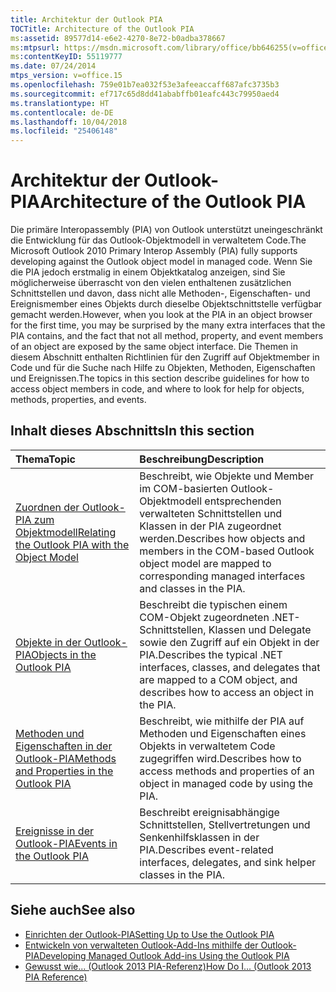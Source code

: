 ```yaml
---
title: Architektur der Outlook PIA
TOCTitle: Architecture of the Outlook PIA
ms:assetid: 89577d14-e6e2-4270-8e72-b0adba378667
ms:mtpsurl: https://msdn.microsoft.com/library/office/bb646255(v=office.15)
ms:contentKeyID: 55119777
ms.date: 07/24/2014
mtps_version: v=office.15
ms.openlocfilehash: 759e01b7ea032f53e3afeeaccaff687afc3735b3
ms.sourcegitcommit: ef717c65d8dd41ababffb01eafc443c79950aed4
ms.translationtype: HT
ms.contentlocale: de-DE
ms.lasthandoff: 10/04/2018
ms.locfileid: "25406148"
---
```

# <a name="architecture-of-the-outlook-pia"></a><span data-ttu-id="655e3-102">Architektur der Outlook-PIA</span><span class="sxs-lookup"><span data-stu-id="655e3-102">Architecture of the Outlook PIA</span></span>

<span data-ttu-id="655e3-103">Die primäre Interopassembly (PIA) von Outlook unterstützt uneingeschränkt die Entwicklung für das Outlook-Objektmodell in verwaltetem Code.</span><span class="sxs-lookup"><span data-stu-id="655e3-103">The Microsoft Outlook 2010 Primary Interop Assembly (PIA) fully supports developing against the Outlook object model in managed code.</span></span> <span data-ttu-id="655e3-104">Wenn Sie die PIA jedoch erstmalig in einem Objektkatalog anzeigen, sind Sie möglicherweise überrascht von den vielen enthaltenen zusätzlichen Schnittstellen und davon, dass nicht alle Methoden-, Eigenschaften- und Ereignismember eines Objekts durch dieselbe Objektschnittstelle verfügbar gemacht werden.</span><span class="sxs-lookup"><span data-stu-id="655e3-104">However, when you look at the PIA in an object browser for the first time, you may be surprised by the many extra interfaces that the PIA contains, and the fact that not all method, property, and event members of an object are exposed by the same object interface.</span></span> <span data-ttu-id="655e3-105">Die Themen in diesem Abschnitt enthalten Richtlinien für den Zugriff auf Objektmember in Code und für die Suche nach Hilfe zu Objekten, Methoden, Eigenschaften und Ereignissen.</span><span class="sxs-lookup"><span data-stu-id="655e3-105">The topics in this section describe guidelines for how to access object members in code, and where to look for help for objects, methods, properties, and events.</span></span>

## <a name="in-this-section"></a><span data-ttu-id="655e3-106">Inhalt dieses Abschnitts</span><span class="sxs-lookup"><span data-stu-id="655e3-106">In this section</span></span>

|<span data-ttu-id="655e3-107">Thema</span><span class="sxs-lookup"><span data-stu-id="655e3-107">Topic</span></span>|<span data-ttu-id="655e3-108">Beschreibung</span><span class="sxs-lookup"><span data-stu-id="655e3-108">Description</span></span>|
|:----|:----------|
|[<span data-ttu-id="655e3-109">Zuordnen der Outlook-PIA zum Objektmodell</span><span class="sxs-lookup"><span data-stu-id="655e3-109">Relating the Outlook PIA with the Object Model</span></span>](relating-the-outlook-pia-with-the-object-model.md) |<span data-ttu-id="655e3-110">Beschreibt, wie Objekte und Member im COM-basierten Outlook-Objektmodell entsprechenden verwalteten Schnittstellen und Klassen in der PIA zugeordnet werden.</span><span class="sxs-lookup"><span data-stu-id="655e3-110">Describes how objects and members in the COM-based Outlook object model are mapped to corresponding managed interfaces and classes in the PIA.</span></span>|
|[<span data-ttu-id="655e3-111">Objekte in der Outlook-PIA</span><span class="sxs-lookup"><span data-stu-id="655e3-111">Objects in the Outlook PIA</span></span>](objects-in-the-outlook-pia.md) |<span data-ttu-id="655e3-112">Beschreibt die typischen einem COM-Objekt zugeordneten .NET-Schnittstellen, Klassen und Delegate sowie den Zugriff auf ein Objekt in der PIA.</span><span class="sxs-lookup"><span data-stu-id="655e3-112">Describes the typical .NET interfaces, classes, and delegates that are mapped to a COM object, and describes how to access an object in the PIA.</span></span>|
|[<span data-ttu-id="655e3-113">Methoden und Eigenschaften in der Outlook-PIA</span><span class="sxs-lookup"><span data-stu-id="655e3-113">Methods and Properties in the Outlook PIA</span></span>](methods-and-properties-in-the-outlook-pia.md) |<span data-ttu-id="655e3-114">Beschreibt, wie mithilfe der PIA auf Methoden und Eigenschaften eines Objekts in verwaltetem Code zugegriffen wird.</span><span class="sxs-lookup"><span data-stu-id="655e3-114">Describes how to access methods and properties of an object in managed code by using the PIA.</span></span>|
|[<span data-ttu-id="655e3-115">Ereignisse in der Outlook-PIA</span><span class="sxs-lookup"><span data-stu-id="655e3-115">Events in the Outlook PIA</span></span>](events-in-the-outlook-pia.md) |<span data-ttu-id="655e3-116">Beschreibt ereignisabhängige Schnittstellen, Stellvertretungen und Senkenhilfsklassen in der PIA.</span><span class="sxs-lookup"><span data-stu-id="655e3-116">Describes event-related interfaces, delegates, and sink helper classes in the PIA.</span></span>|

## <a name="see-also"></a><span data-ttu-id="655e3-117">Siehe auch</span><span class="sxs-lookup"><span data-stu-id="655e3-117">See also</span></span>

- [<span data-ttu-id="655e3-118">Einrichten der Outlook-PIA</span><span class="sxs-lookup"><span data-stu-id="655e3-118">Setting Up to Use the Outlook PIA</span></span>](setting-up-to-use-the-outlook-pia.md)
- [<span data-ttu-id="655e3-119">Entwickeln von verwalteten Outlook-Add-Ins mithilfe der Outlook-PIA</span><span class="sxs-lookup"><span data-stu-id="655e3-119">Developing Managed Outlook Add-ins Using the Outlook PIA</span></span>](developing-managed-outlook-add-ins-using-the-outlook-pia.md)
- [<span data-ttu-id="655e3-120">Gewusst wie... (Outlook 2013 PIA-Referenz)</span><span class="sxs-lookup"><span data-stu-id="655e3-120">How Do I... (Outlook 2013 PIA Reference)</span></span>](how-do-i-outlook-2013-pia-reference.md)

